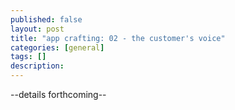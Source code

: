 ```yaml
---
published: false
layout: post
title: "app crafting: 02 - the customer's voice"
categories: [general]
tags: []
description: 
---
```


--details forthcoming--
